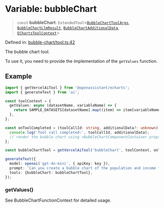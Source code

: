 # Variable: bubbleChart

> `const` **bubbleChart**: `ExtendedTool`\<[`BubbleChartToolArgs`](../type-aliases/BubbleChartToolArgs.md), [`BubbleChartLlmResult`](../type-aliases/BubbleChartLlmResult.md), [`BubbleChartAdditionalData`](../type-aliases/BubbleChartAdditionalData.md), [`EChartsToolContext`](../type-aliases/EChartsToolContext.md)\>

Defined in: [bubble-chart/tool.ts:42](https://github.com/GeoDaCenter/openassistant/blob/2cb8f20a901f3385efeb40778248119c5e49db78/packages/echarts/src/bubble-chart/tool.ts#L42)

The bubble chart tool.

To use it, you need to provide the implementation of the `getValues` function.

## Example

```ts
import { getVercelAiTool } from '@openassistant/echarts';
import { generateText } from 'ai';

const toolContext = {
  getValues: async (datasetName, variableName) => {
    return SAMPLE_DATASETS[datasetName].map((item) => item[variableName]);
  },
};

const onToolCompleted = (toolCallId: string, additionalData?: unknown) => {
  console.log('Tool call completed:', toolCallId, additionalData);
  // render the bubble chart using <BubbleChartComponentContainer props={additionalData} />
};

const bubbleChartTool = getVercelAiTool('bubbleChart', toolContext, onToolCompleted);

generateText({
  model: openai('gpt-4o-mini', { apiKey: key }),
  prompt: 'Can you create a bubble chart of the population and income for each location in dataset myVenues, and use the size of the bubble to represent the revenue?',
  tools: {bubbleChart: bubbleChartTool},
});
```

### getValues()

See BubbleChartFunctionContext for detailed usage.
